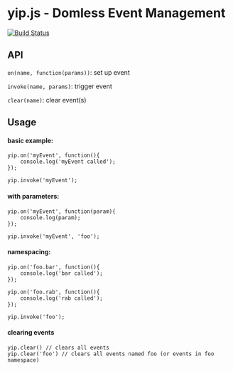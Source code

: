 yip.js - Domless Event Management
==================================================

[![Build Status](https://travis-ci.org/rwhitmire/yip.png?branch=master)](https://travis-ci.org/rwhitmire/yip)

API
--------------------------------------

`on(name, function(params))`: set up event

`invoke(name, params)`: trigger event

`clear(name)`: clear event(s)

Usage
--------------------------------------
	
#### basic example:

	yip.on('myEvent', function(){
		console.log('myEvent called');		
	});
	
	yip.invoke('myEvent');

#### with parameters:

	yip.on('myEvent', function(param){
		console.log(param);
	});
	
	yip.invoke('myEvent', 'foo');

#### namespacing:

	yip.on('foo.bar', function(){
		console.log('bar called');
	});
	
	yip.on('foo.rab', function(){
		console.log('rab called');
	});
	
	yip.invoke('foo');

#### clearing events
	yip.clear() // clears all events
	yip.clear('foo') // clears all events named foo (or events in foo namespace)